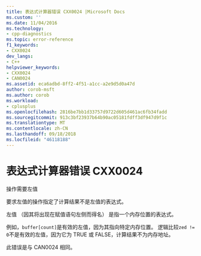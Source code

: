 ```yaml
---
title: 表达式计算器错误 CXX0024 |Microsoft Docs
ms.custom: ''
ms.date: 11/04/2016
ms.technology:
- cpp-diagnostics
ms.topic: error-reference
f1_keywords:
- CXX0024
dev_langs:
- C++
helpviewer_keywords:
- CXX0024
- CAN0024
ms.assetid: eca6adbd-8ff2-4f51-a1cc-a2e9d5d0a47d
author: corob-msft
ms.author: corob
ms.workload:
- cplusplus
ms.openlocfilehash: 2816be7bb1d33757d9722d605d461ac6fb34fadd
ms.sourcegitcommit: 913c3bf23937b64b90ac05181fdff3df947d9f1c
ms.translationtype: MT
ms.contentlocale: zh-CN
ms.lasthandoff: 09/18/2018
ms.locfileid: "46118188"
---
```

# <a name="expression-evaluator-error-cxx0024"></a>表达式计算器错误 CXX0024

操作需要左值

要求左值的操作指定了计算结果不是左值的表达式。

左值 （因其将出现在赋值语句左侧而得名） 是指一个内存位置的表达式。

例如，`buffer[count]`是有效的左值，因为其指向特定内存位置。 逻辑比较`zed != 0`不是有效的左值，因为它为 TRUE 或 FALSE，计算结果不为内存地址。

此错误是与 CAN0024 相同。